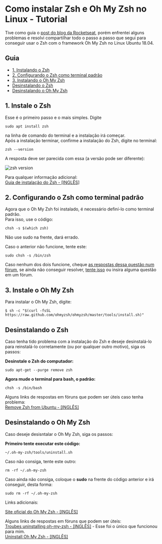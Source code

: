 # Como instalar Zsh e Oh My Zsh no Linux - Tutorial
Tive como guia o [post do blog da Rocketseat](https://blog.rocketseat.com.br/terminal-com-oh-my-zsh-spaceship-dracula-e-mais/), porém enfrentei alguns problemas e resolvi compartilhar todo o passo a passo que segui para conseguir usar o Zsh com o framework Oh My Zsh no 
Linux Ubuntu 18.04.  
## Guia
- [1. Instalando o Zsh](#1-instale-o-zsh)
- [2. Configurando o Zsh como terminal padrão](#2-configurando-o-zsh-como-terminal-padrão)
- [3. Instalando o Oh My Zsh](#3-instale-o-oh-my-zsh)
- [Desinstalando o Zsh](#desinstalando-o-zsh)
- [Desinstalando o Oh My Zsh](#desinstalando-o-oh-my-zsh)
## 1. Instale o Zsh
Esse é o primeiro passo e o mais simples.
Digite  
  
```sudo apt install zsh```
  
na linha de comando do terminal e a instalação irá começar.  
Após a instalação terminar, confirme a instalação do Zsh, digite no terminal:  
  
```zsh --version```  
  
A resposta deve ser parecida com essa (a versão pode ser diferente):  
  
![zsh version](zsh-version.png)
  
Para qualquer informação adicional:  
[Guia de instalação do Zsh - [INGLÊS]](https://github.com/ohmyzsh/ohmyzsh/wiki/Installing-ZSH) 

## 2. Configurando o Zsh como terminal padrão
Agora que o Oh My Zsh foi instalado, é necessário definí-lo como terminal padrão.  
Para isso, use o código:  
  
```chsh -s $(which zsh)```  
   
Não use sudo na frente, dará errado.  
  
Caso o anterior não funcione, tente este:  
  
```sudo chsh -s /bin/zsh```
  
Caso nenhum dos dois funcione, cheque [as respostas dessa questão num fórum](https://askubuntu.com/questions/131823/how-to-make-zsh-the-default-shell), se ainda não conseguir resolver, [tente isso](https://www.google.com/search?q=zsh+default+without+chsh) ou insira alguma questão em um fórum.  

## 3. Instale o Oh My Zsh
Para instalar o Oh My Zsh, digite:  
  
```$ sh -c "$(curl -fsSL https://raw.github.com/ohmyzsh/ohmyzsh/master/tools/install.sh)"```   
      
## Desinstalando o Zsh
Caso tenha tido problema com a instalação do Zsh e deseje desinstalá-lo para reinstalá-lo corretamente (ou por qualquer outro motivo), siga os passos:  
  
**Desinstale o Zsh do computador:**  
  
```sudo apt-get --purge remove zsh```  
  
**Agora mude o terminal para bash, o padrão:**  
  
```chsh -s /bin/bash``` 

Alguns links de respostas em fóruns que podem ser úteis caso tenha problema:  
[Remove Zsh from Ubuntu - [INGLÊS]](https://askubuntu.com/questions/958120/remove-zsh-from-ubuntu-16-04) 
  
## Desinstalando o Oh My Zsh

Caso deseje desisntalar o Oh My Zsh, siga os passos:  
  
**Primeiro tente executar este código:**  
  
```~/.oh-my-zsh/tools/uninstall.sh```  
  
Caso não consiga, tente este outro:  
  
```rm -rf ~/.oh-my-zsh```  
  
Caso ainda não consiga, coloque o **sudo** na frente do código anterior e irá conseguir, desta forma:  
  
```sudo rm -rf ~/.oh-my-zsh```  

Links adicionais: 
  
[Site oficial do Oh My Zsh - [INGLÊS]](https://ohmyz.sh)  
  
Alguns links de respostas em fóruns que podem ser úteis:  
[Troubes uninstalling oh-my-zsh - [INGLÊS]](https://stackoverflow.com/questions/9813983/troubles-uninstalling-oh-my-zsh) - Esse foi o único que funcionou para mim.  
[Uninstall Oh My Zsh - [INGLÊS]](https://askubuntu.com/questions/963874/uninstall-oh-my-zsh)  